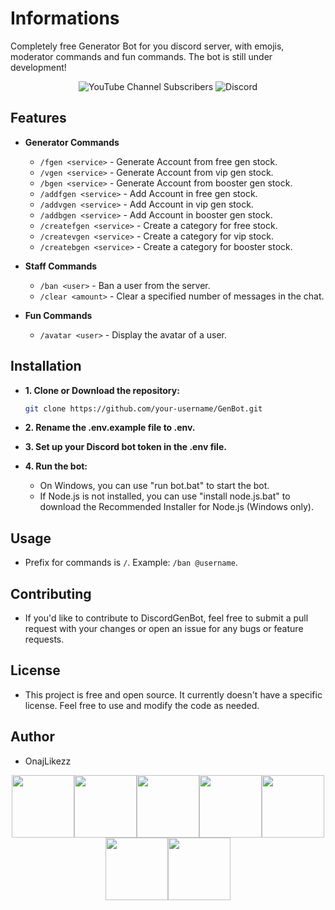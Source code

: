 # Informations
<p>Completely free Generator Bot for you discord server, with emojis, moderator commands and fun commands. The bot is still under development!</p>
<p align="center">
  <img alt="YouTube Channel Subscribers" src="https://img.shields.io/youtube/channel/subscribers/UCPGq5aI894K7cr0xvu0vJZQ?logo=YouTube&logoColor=red&style=flat-square">
  <img alt="Discord" src="https://img.shields.io/discord/1196052745979957278?logo=discord&style=flat-square">
</p>

## Features

- **Generator Commands**
  - `/fgen <service>` - Generate Account from free gen stock.
  - `/vgen <service>` - Generate Account from vip gen stock.
  - `/bgen <service>` - Generate Account from booster gen stock.
  - `/addfgen <service>` - Add Account in free gen stock.
  - `/addvgen <service>` - Add Account in vip gen stock.
  - `/addbgen <service>` - Add Account in booster gen stock.
  - `/createfgen <service>` - Create a category for free stock.
  - `/createvgen <service>` - Create a category for vip stock.
  - `/createbgen <service>` - Create a category for booster stock.

- **Staff Commands**
  - `/ban <user>` - Ban a user from the server.
  - `/clear <amount>` - Clear a specified number of messages in the chat.

- **Fun Commands**
  - `/avatar <user>` - Display the avatar of a user.


## Installation

- **1. Clone or Download the repository:**

   ```bash
   git clone https://github.com/your-username/GenBot.git
   
- **2. Rename the .env.example file to .env.**
- **3. Set up your Discord bot token in the .env file.**
- **4. Run the bot:**
  - On Windows, you can use "run bot.bat" to start the bot.
  - If Node.js is not installed, you can use "install node.js.bat" to download the Recommended Installer for Node.js (Windows only).

## Usage
 - Prefix for commands is `/`. Example: `/ban @username`.

## Contributing
 - If you'd like to contribute to DiscordGenBot, feel free to submit a pull request with your changes or open an issue for any bugs or feature requests.

## License
 - This project is free and open source. It currently doesn't have a specific license. Feel free to use and modify the code as needed.

## Author
 - OnajLikezz

<p align="center">
  <img src="https://media3.giphy.com/media/ln7z2eWriiQAllfVcn/200w.webp" width="100"><img src="https://i.giphy.com/media/LMt9638dO8dftAjtco/200.webp" width="100"><img src="https://i.giphy.com/media/eNAsjO55tPbgaor7ma/200w.webp" width="100"><img src="https://i.giphy.com/media/VgGthkhUvGgOit7Y9i/200.webp" width="100"><img src="https://media3.giphy.com/media/kdFc8fubgS31b8DsVu/giphy.webp" width="100"><img src="https://i.giphy.com/media/KzJkzjggfGN5Py6nkT/200.webp" width="100"><img src="https://i.giphy.com/media/IdyAQJVN2kVPNUrojM/200.webp" width="100">
</p> 
